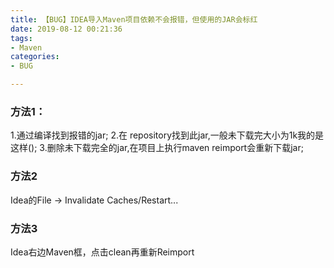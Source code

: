 ```yaml
---
title: 【BUG】IDEA导入Maven项目依赖不会报错，但使用的JAR会标红
date: 2019-08-12 00:21:36
tags:
- Maven
categories:
- BUG

---
```


### 方法1：
1.通过编译找到报错的jar; 
2.在 repository找到此jar,一般未下载完大小为1k我的是这样(); 
3.删除未下载完全的jar,在项目上执行maven reimport会重新下载jar;

### 方法2
Idea的File -> Invalidate Caches/Restart...

### 方法3
Idea右边Maven框，点击clean再重新Reimport